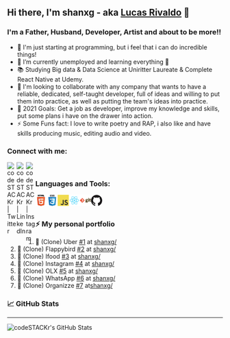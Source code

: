 ## Hi there, I'm shanxg - aka [Lucas Rivaldo][linkedin] 👋

### I'm a Father, Husband, Developer, Artist and about to be more!!

- 🔭 I'm just starting at programming, but i feel that i can do incredible things!
- 🌱 I’m currently unemployed and learning everything 🤣
- 📚 Studying Big data & Data Science at Uniritter Laureate & Complete React Native at Udemy. 
- 👯 I'm looking to collaborate with any company that wants to have a reliable, dedicated, self-taught developer, full of ideas and willing to put them into practice, as well as putting the team's ideas into practice.
- 🥅 2021 Goals: Get a job as developer, improve my knowledge and skills, put some plans i have on the drawer into action.
- ⚡ Some Funs fact: I love to write poetry and RAP, i also like and have skills producing music, editing audio and video.

### Connect with me:

[<img align="left" alt="codeSTACKr | Twitter" width="22px" src="https://cdn.jsdelivr.net/npm/simple-icons@v3/icons/twitter.svg" />][twitter]
[<img align="left" alt="codeSTACKr | LinkedIn" width="22px" src="https://cdn.jsdelivr.net/npm/simple-icons@v3/icons/linkedin.svg" />][linkedin]
[<img align="left" alt="codeSTACKr | Instagram" width="22px" src="https://cdn.jsdelivr.net/npm/simple-icons@v3/icons/instagram.svg" />][instagram]

<br />

### Languages and Tools:

<img align="left" alt="HTML5" width="26px" src="https://raw.githubusercontent.com/github/explore/80688e429a7d4ef2fca1e82350fe8e3517d3494d/topics/html/html.png" />
<img align="left" alt="CSS3" width="26px" src="https://raw.githubusercontent.com/github/explore/80688e429a7d4ef2fca1e82350fe8e3517d3494d/topics/css/css.png" />
<img align="left" alt="JavaScript" width="26px" src="https://raw.githubusercontent.com/github/explore/80688e429a7d4ef2fca1e82350fe8e3517d3494d/topics/javascript/javascript.png" />
<img align="left" alt="React" width="26px" src="https://raw.githubusercontent.com/github/explore/80688e429a7d4ef2fca1e82350fe8e3517d3494d/topics/react/react.png" />
<img align="left" alt="Git" width="26px" src="https://raw.githubusercontent.com/github/explore/80688e429a7d4ef2fca1e82350fe8e3517d3494d/topics/git/git.png" />
<img align="left" alt="GitHub" width="26px" src="https://raw.githubusercontent.com/github/explore/78df643247d429f6cc873026c0622819ad797942/topics/github/github.png" />


<br />
<br />


### :zap: My personal portfolio
  
<!--START_SECTION:activity-->
1. 📲 (Clone) Uber [#1](https://github.com/shanxg/) at [shanxg/](https://github.com/shanxg/)
2. 📲 (Clone) Flappybird [#2](https://github.com/shanxg/) at [shanxg/](https://github.com/shanxg/)
3. 📲 (Clone) Ifood [#3](https://github.com/shanxg/) at [shanxg/](https://github.com/shanxg/)
4. 📲 (Clone) Instagram [#4](https://github.com/shanxg/) at [shanxg/](hhttps://github.com/shanxg/)
5. 📲 (Clone) OLX [#5](https://github.com/shanxg/) at [shanxg/](https://github.com/shanxg/)
6. 📲 (Clone) WhatsApp [#6](https://github.com/shanxg/) at [shanxg/](https://github.com/shanxg/)
7. 📲 (Clone) Organizze [#7](https://github.com/shanxg/) at[shanxg/](https://github.com/shanxg/)
<!--END_SECTION:activity-->



### 📈 GitHub Stats 

---

<img align="left" alt="codeSTACKr's GitHub Stats" src="https://github-readme-stats.vercel.app/api?username=shanxg&show_icons=true&hide_border=true" />




###

[twitter]: https://twitter.com/
[instagram]: https://instagram.com/
[linkedin]: https://linkedin.com/in/